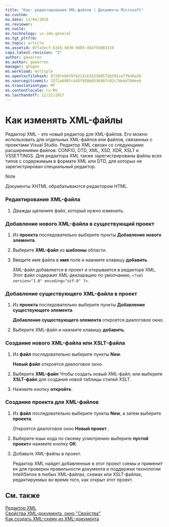 ```yaml
---
title: "Как: редактирования XML-файлов | Документы Microsoft"
ms.custom: 
ms.date: 11/04/2016
ms.reviewer: 
ms.suite: 
ms.technology: vs-ide-general
ms.tgt_pltfrm: 
ms.topic: article
ms.assetid: 07fa3ecf-6345-4d30-9d85-d5ef5b083319
caps.latest.revision: "2"
author: gewarren
ms.author: gewarren
manager: ghogen
ms.workload: multiple
ms.openlocfilehash: 8720fe94797e212cb332368572b291ce7fb40a26
ms.sourcegitcommit: 32f1a690fc445f9586d53698fc82c7debd784eeb
ms.translationtype: MT
ms.contentlocale: ru-RU
ms.lasthandoff: 12/22/2017
---
```

# <a name="how-to-edit-xml-files"></a>Как изменять XML-файлы
Редактор XML - это новый редактор для XML-файлов. Его можно использовать для отдельных XML-файлов или файлов, связанных с проектами Visual Studio. Редактор XML связан со следующими расширениями файлов: CONFIG, DTD, XML, XSD, XDR, XSLT и VSSETTINGS. Для редактора XML также зарегистрированы файлы всех типов с содержимым в формате XML или DTD, для которых не зарегистрирован специальный редактор.  
  
> [!NOTE]
>  Документы XHTML обрабатываются редактором HTML.  
  
### <a name="to-edit-an-xml-file"></a>Редактирование XML-файла  
  
1.  Дважды щелкните файл, который нужно изменить.  
  
### <a name="to-add-a-new-xml-file-to-a-project"></a>Добавление нового XML-файла в существующий проект  
  
1.  Из **проекта** последовательно выберите пункты **Добавление нового элемента**.  
  
2.  Выберите **XML-файл** из **шаблоны** области.  
  
3.  Введите имя файла в **имя** поле и нажмите клавишу **добавить**.  
  
     XML-файл добавляется в проект и открывается в редакторе XML. Этот файл содержит XML-декларацию по умолчанию, `<?xml version="1.0" encoding="utf-8" ?>`.  
  
### <a name="to-add-an-existing-xml-file-to-a-project"></a>Добавление существующего XML-файла в проект  
  
1.  Из **проекта** последовательно выберите пункты **Добавление существующего элемента**.  
  
     **Добавление существующего элемента** откроется диалоговое окно.  
  
2.  Выберите XML-файл и нажмите клавишу **добавить**.  
  
### <a name="to-create-a-new-xml-or-xslt-file"></a>Создание нового XML-файла или XSLT-файла  
  
1.  Из **файл** последовательно выберите пункты **New**.  
  
     **Новый файл** откроется диалоговое окно.  
  
2.  Выберите **XML-файл** Чтобы создать новый XML-файл; или выберите **XSLT-файл** для создания новой таблицы стилей XSLT.  
  
3.  Нажмите кнопку **откройте**.  
  
### <a name="to-create-a-project-for-xml-files"></a>Создание проекта для XML-файлов  
  
1.  Из **файл** последовательно выберите пункты **New**, а затем выберите **проекта**.  
  
     Откроется диалоговое окно **Новый проект** .  
  
2.  Выберите язык кода по своему усмотрению выберите **пустой проект**и нажмите кнопку **ОК**.  
  
3.  Добавьте XML-файлы в проект.  
  
     Редактор XML найдет добавленные в этот проект схемы и применит их для проверки правильности документа и поддержки технологии IntelliSense в любых XML-файлах, схемах или XSLT-файлах, редактируемых во время того, как открыт этот проект.  
  
## <a name="see-also"></a>См. также  
 [Редактор XML](../xml-tools/xml-editor.md)   
 [Свойства XML-документа, окно "Свойства"](../xml-tools/xml-document-properties-properties-window.md)   
 [Как создать XML-схему из XML-документа](../xml-tools/how-to-create-an-xml-schema-from-an-xml-document.md)